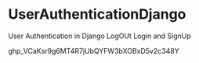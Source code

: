 # UserAuthenticationDjango
User Authentication in Django LogOUt Login and SignUp 





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

